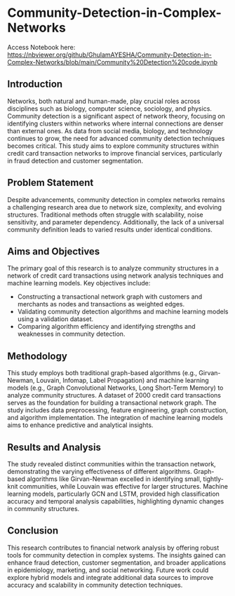 # Community-Detection-in-Complex-Networks

Access Notebook here: https://nbviewer.org/github/GhulamAYESHA/Community-Detection-in-Complex-Networks/blob/main/Community%20Detection%20code.ipynb

## Introduction
Networks, both natural and human-made, play crucial roles across disciplines such as biology, computer science, sociology, and physics. Community detection is a significant aspect of network theory, focusing on identifying clusters within networks where internal connections are denser than external ones. As data from social media, biology, and technology continues to grow, the need for advanced community detection techniques becomes critical. This study aims to explore community structures within credit card transaction networks to improve financial services, particularly in fraud detection and customer segmentation.

## Problem Statement
Despite advancements, community detection in complex networks remains a challenging research area due to network size, complexity, and evolving structures. Traditional methods often struggle with scalability, noise sensitivity, and parameter dependency. Additionally, the lack of a universal community definition leads to varied results under identical conditions.

## Aims and Objectives
The primary goal of this research is to analyze community structures in a network of credit card transactions using network analysis techniques and machine learning models. Key objectives include:

- Constructing a transactional network graph with customers and merchants as nodes and transactions as weighted edges.
- Validating community detection algorithms and machine learning models using a validation dataset.
- Comparing algorithm efficiency and identifying strengths and weaknesses in community detection.

## Methodology
This study employs both traditional graph-based algorithms (e.g., Girvan-Newman, Louvain, Infomap, Label Propagation) and machine learning models (e.g., Graph Convolutional Networks, Long Short-Term Memory) to analyze community structures. A dataset of 2000 credit card transactions serves as the foundation for building a transactional network graph. The study includes data preprocessing, feature engineering, graph construction, and algorithm implementation. The integration of machine learning models aims to enhance predictive and analytical insights.

## Results and Analysis
The study revealed distinct communities within the transaction network, demonstrating the varying effectiveness of different algorithms. Graph-based algorithms like Girvan-Newman excelled in identifying small, tightly-knit communities, while Louvain was effective for larger structures. Machine learning models, particularly GCN and LSTM, provided high classification accuracy and temporal analysis capabilities, highlighting dynamic changes in community structures.

## Conclusion
This research contributes to financial network analysis by offering robust tools for community detection in complex systems. The insights gained can enhance fraud detection, customer segmentation, and broader applications in epidemiology, marketing, and social networking. Future work could explore hybrid models and integrate additional data sources to improve accuracy and scalability in community detection techniques.
